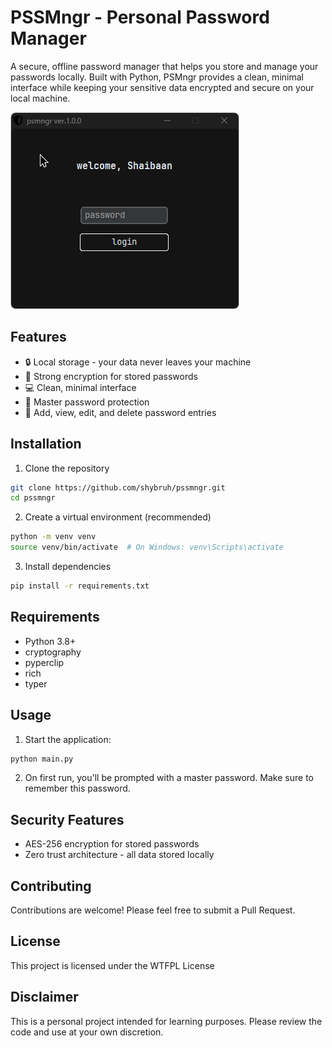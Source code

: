 # PSSMngr - Personal Password Manager

A secure, offline password manager that helps you store and manage your passwords locally. Built with Python, PSMngr provides a clean, minimal interface while keeping your sensitive data encrypted and secure on your local machine.

![PSSMngr Interface](interface.gif)

## Features

- 🔒 Local storage - your data never leaves your machine
- 🔐 Strong encryption for stored passwords
- 💻 Clean, minimal interface
- 🔑 Master password protection
- 📝 Add, view, edit, and delete password entries

## Installation

1. Clone the repository
```bash
git clone https://github.com/shybruh/pssmngr.git
cd pssmngr
```

2. Create a virtual environment (recommended)
```bash
python -m venv venv
source venv/bin/activate  # On Windows: venv\Scripts\activate
```

3. Install dependencies
```bash
pip install -r requirements.txt
```

## Requirements

- Python 3.8+
- cryptography
- pyperclip
- rich
- typer

## Usage

1. Start the application:
```bash
python main.py
```

2. On first run, you'll be prompted with a master password. Make sure to remember this password.


## Security Features

- AES-256 encryption for stored passwords
- Zero trust architecture - all data stored locally
  
## Contributing

Contributions are welcome! Please feel free to submit a Pull Request.

## License

This project is licensed under the WTFPL License

## Disclaimer

This is a personal project intended for learning purposes. Please review the code and use at your own discretion.

